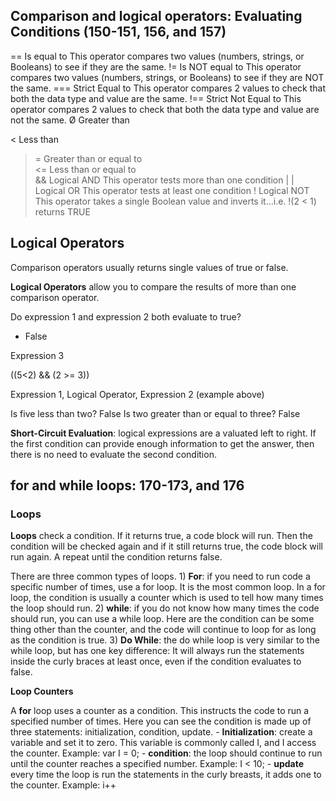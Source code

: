 
## Comparison and logical operators:  Evaluating Conditions (150-151, 156, and 157)

==	Is equal to	This operator  compares two values (numbers, strings, or Booleans) to see if they are the same.
!=	Is NOT equal to	This operator  compares two values (numbers, strings, or Booleans) to see if they are NOT the same.
===	Strict Equal to	This operator compares 2 values to check that both the data type and value are the same.
!==	Strict Not Equal to	This operator compares 2 values to check that both the data type and value are not the same.
Ø 	Greater than	
	
<	Less than	
>=	Greater than or equal to	
<=	Less than or equal to	
&&	Logical AND	This operator tests more than one condition
| |	Logical OR	This operator tests at least one condition
!	Logical NOT	This operator takes a single Boolean value and inverts it…i.e. !(2 < 1) returns TRUE

## Logical Operators

Comparison operators usually returns single values of true or false.

**Logical Operators** allow you to compare the results of more than one comparison operator.

Do expression 1 and expression 2 both evaluate to true?
 - False

Expression 3

((5<2) && (2 >= 3))

Expression 1, Logical Operator, Expression 2 (example above)

Is five less than two?	False
Is two greater than or equal to three?	False

**Short-Circuit Evaluation**: logical expressions are a valuated left to right. If the first condition can provide enough information to get the answer, then there is no need to evaluate the second condition. 

## **for** and **while** loops: 170-173, and 176

### Loops

**Loops** check a condition. If it returns true, a code block will run. Then the condition will be checked again and if it still returns true, the code block will run again. A repeat until the condition returns false. 

There are three common types of loops.
	1) **For**: if you need to run code a specific number of times, use a for loop. It is the most common loop. In a for loop, the condition is usually a counter which is used to tell how many times the loop should run.
	2) **while**: if you do not know how many times the code should run, you can use a while loop. Here are the condition can be some thing other than the counter, and the code will continue to loop for as long as the condition is true.
	3) **Do While**: the do while loop is very similar to the while loop, but has one key difference: It will always run the statements inside the curly braces at least once, even if the condition evaluates to false.

**Loop Counters**

A **for** loop uses a counter as a condition. This instructs the code to run a specified number of times. Here you can see the condition is made up of three statements: initialization, condition, update.
	- **Initialization**: create a variable and set it to zero. This variable is commonly called I, and I access the counter. Example: var I = 0;
	- **condition**: the loop should continue to run until the counter reaches a specified number. Example: I < 10;
	- **update** every time the loop is run the statements in the curly breasts, it adds one to the counter. Example: i++
